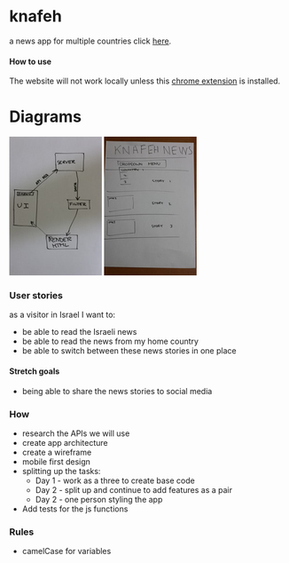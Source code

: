 # knafeh
a news app for multiple countries
click [here](https://facn2.github.io/knafeh/).

#### How to use
The website will not work locally unless this [chrome extension](https://chrome.google.com/webstore/detail/allow-control-allow-origi/nlfbmbojpeacfghkpbjhddihlkkiljbi/reviews?hl=en) is installed.

# Diagrams

![architecture](./assets/diagramArchitecture.jpg)
![mobile](./assets/mobile.jpg)

### User stories
as a visitor in Israel I want to:
+ be able to read the Israeli news
+ be able to read the news from my home country
+ be able to switch between these news stories in one place

#### Stretch goals
+ being able to share the news stories to social media

### How
+ research the APIs we will use
+ create app architecture
+ create a wireframe
+ mobile first design
+ splitting up the tasks:
  + Day 1 - work as a three to create base code
  + Day 2 - split up and continue to add features as a pair
  + Day 2 - one person styling the app
+ Add tests for the js functions

### Rules
+ camelCase for variables
